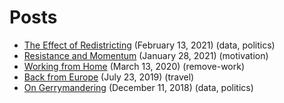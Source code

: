 # Posts

* [The Effect of Redistricting](./the-effect-of-redistricting.html) (February 13, 2021) (data, politics)
* [Resistance and Momentum](./resistance-and-momentum.html) (January 28, 2021) (motivation)
* [Working from Home](./working-from-home.html) (March 13, 2020) (remove-work)
* [Back from Europe](./back-from-europe.html) (July 23, 2019) (travel)
* [On Gerrymandering](./on-gerrymandering.html) (December 11, 2018) (data, politics)
